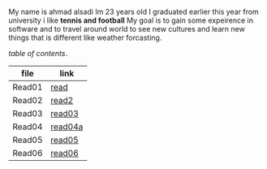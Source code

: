 My name is ahmad alsadi Im 23 years old I graduated earlier this year from university i like **tennis and football** My goal is to gain some expeirence in software and to travel around world to see new cultures and learn new things that is different like weather forcasting.

_table of contents_.


|file |link |
| --- | ----------- |
| Read01 | [read ](https://github.com/Ahmad-loop98/reading-notes/blob/main/Read01.md)|
| Read02| [read2 ](https://github.com/Ahmad-loop98/reading-notes/blob/main/Read02.md) |
|Read03 |[read03](https://github.com/Ahmad-loop98/reading-notes/blob/main/Read03.md)|
|Read04 |[read04a](https://github.com/Ahmad-loop98/reading-notes/blob/main/Read04a.md)|
|Read05  |[read05](https://replit.com/@Ahmadalsadi/reading-notes#Read05.md)
|Read06 |[read06](https://replit.com/@Ahmadalsadi/reading-notes#Read06.md)






